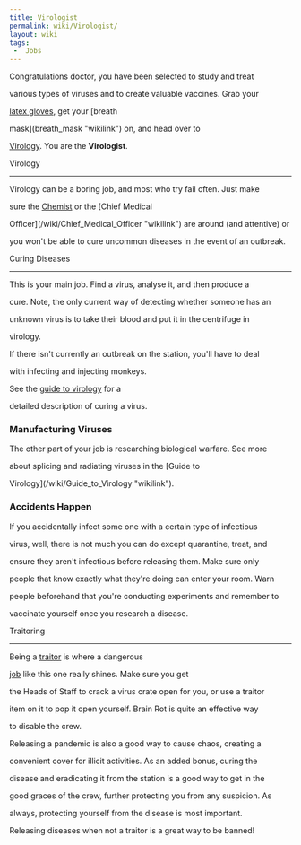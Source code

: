 ```yaml
---
title: Virologist
permalink: wiki/Virologist/
layout: wiki
tags:
 -  Jobs
---
```


Congratulations doctor, you have been selected to study and treat
various types of viruses and to create valuable vaccines. Grab your
[latex gloves](latex_gloves "wikilink"), get your [breath
mask](breath_mask "wikilink") on, and head over to
[Virology](/wiki/Virology "wikilink"). You are the **Virologist**.

Virology
--------

Virology can be a boring job, and most who try fail often. Just make
sure the [Chemist](/wiki/Chemist "wikilink") or the [Chief Medical
Officer](/wiki/Chief_Medical_Officer "wikilink") are around (and attentive) or
you won't be able to cure uncommon diseases in the event of an outbreak.

Curing Diseases
---------------

This is your main job. Find a virus, analyse it, and then produce a
cure. Note, the only current way of detecting whether someone has an
unknown virus is to take their blood and put it in the centrifuge in
virology.

If there isn't currently an outbreak on the station, you'll have to deal
with infecting and injecting monkeys.

See the [guide to virology](/wiki/Guide_to_Virology#Curing "wikilink") for a
detailed description of curing a virus.

### Manufacturing Viruses

The other part of your job is researching biological warfare. See more
about splicing and radiating viruses in the [Guide to
Virology](/wiki/Guide_to_Virology "wikilink").

### Accidents Happen

If you accidentally infect some one with a certain type of infectious
virus, well, there is not much you can do except quarantine, treat, and
ensure they aren't infectious before releasing them. Make sure only
people that know exactly what they're doing can enter your room. Warn
people beforehand that you're conducting experiments and remember to
vaccinate yourself once you research a disease.

Traitoring
----------

Being a [traitor](traitor "wikilink") is where a dangerous
[job](jobs "wikilink") like this one really shines. Make sure you get
the Heads of Staff to crack a virus crate open for you, or use a traitor
item on it to pop it open yourself. Brain Rot is quite an effective way
to disable the crew.

Releasing a pandemic is also a good way to cause chaos, creating a
convenient cover for illicit activities. As an added bonus, curing the
disease and eradicating it from the station is a good way to get in the
good graces of the crew, further protecting you from any suspicion. As
always, protecting yourself from the disease is most important.
Releasing diseases when not a traitor is a great way to be banned!
